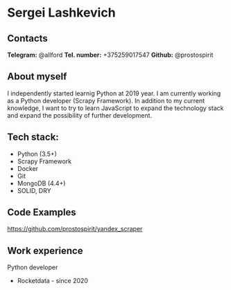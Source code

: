 # Sergei Lashkevich

## Contacts

**Telegram:** @allford
**Tel. number:** +375259017547
**Github:** @prostospirit

## About myself

I independently started learnig Python at 2019 year. I am currently working as a Python developer (Scrapy Framework). In addition to my current knowledge, I want to try to learn JavaScript to expand the technology stack and expand the possibility of further development.

## Tech stack:

- Python (3.5+)
- Scrapy Framework
- Docker
- Git
- MongoDB (4.4+)
- SOLID, DRY

## Code Examples

https://github.com/prostospirit/yandex_scraper

## Work experience

Python developer

- Rocketdata - since 2020

